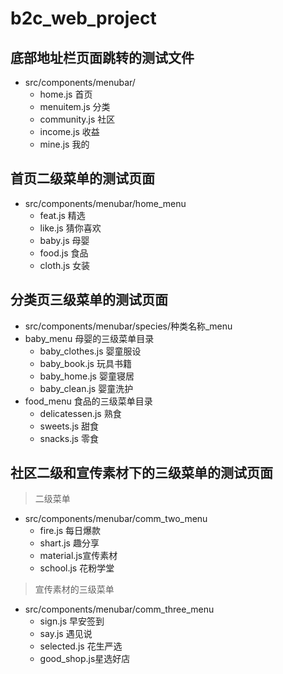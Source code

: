 # b2c_web_project


## 底部地址栏页面跳转的测试文件
- src/components/menubar/
    - home.js 首页
    - menuitem.js 分类
    - community.js 社区
    - income.js 收益
    - mine.js 我的 

## 首页二级菜单的测试页面
- src/components/menubar/home_menu 
    - feat.js  精选
    - like.js  猜你喜欢
    - baby.js  母婴
    - food.js  食品
    - cloth.js 女装

## 分类页三级菜单的测试页面
- src/components/menubar/species/种类名称_menu
- baby_menu  母婴的三级菜单目录
    - baby_clothes.js 婴童服设
    - baby_book.js    玩具书籍
    - baby_home.js    婴童寝居
    - baby_clean.js   婴童洗护
- food_menu  食品的三级菜单目录
    - delicatessen.js 熟食
    - sweets.js       甜食
    - snacks.js       零食



## 社区二级和宣传素材下的三级菜单的测试页面

> 二级菜单

- src/components/menubar/comm_two_menu
    - fire.js    每日爆款
    - shart.js   趣分享
    - material.js宣传素材
    - school.js  花粉学堂

> 宣传素材的三级菜单

- src/components/menubar/comm_three_menu
    - sign.js     早安签到
    - say.js      遇见说
    - selected.js 花生严选
    - good_shop.js星选好店